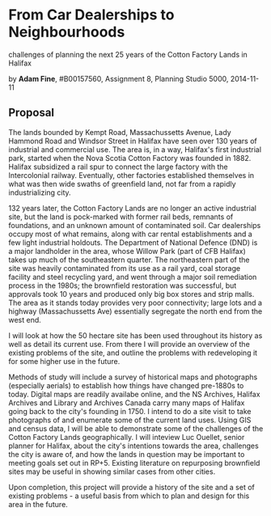 # From Car Dealerships to Neighbourhoods 

challenges of planning the next 25 years of the Cotton Factory Lands in Halifax  

by **Adam Fine**, #B00157560, Assignment 8, Planning Studio 5000, 2014-11-11

## Proposal

The lands bounded by Kempt Road, Massachussetts Avenue, Lady Hammond Road and Windsor Street in Halifax have seen over 130 years of industrial and commercial use. The area is, in a way, Halifax's first industrial park, started when the Nova Scotia Cotton Factory was founded in 1882. Halifax subsidized a rail spur to connect the large factory with the Intercolonial railway. Eventually, other factories established themselves in what was then wide swaths of greenfield land, not far from a rapidly industrializing city.

132 years later, the Cotton Factory Lands are no longer an active industrial site, but the land is pock-marked with former rail beds, remnants of foundations, and an unknown amount of contaminated soil. Car dealerships occupy most of what remains, along with car rental establishments and a few light industrial holdouts. The Department of National Defence (DND) is a major landholder in the area, whose Willow Park (part of CFB Halifax) takes up much of the southeastern quarter. The northeastern part of the site was heavily contaminated from its use as a rail yard, coal storage facility and steel recycling yard, and went through a major soil remediation process in the 1980s; the brownfield restoration was successful, but approvals took 10 years and produced only big box stores and strip malls. The area as it stands today provides very poor connectivity; large lots and a highway (Massachussetts Ave) essentially segregate the north end from the west end.

I will look at how the 50 hectare site has been used throughout its history as well as detail its current use. From there I will provide an overview of the existing problems of the site, and outline the problems with redeveloping it for some higher use in the future. 

Methods of study will include a survey of historical maps and photographs (especially aerials) to establish how things have changed pre-1880s to today. Digital maps are readily availabe online, and the NS Archives, Halifax Archives and Library and Archives Canada carry many maps of Halifax going back to the city's founding in 1750. I intend to do a site visit to take photographs of and enumerate some of the current land uses. Using GIS and census data, I will be able to demonstrate some of the challenges of the Cotton Factory Lands geographically. I will inteview Luc Ouellet, senior planner for Halifax, about the city's intentions towards the area, challenges the city is aware of, and how the lands in question may be important to meeting goals set out in RP+5. Existing literature on repurposing brownfield sites may be useful in showing similar cases from other cities. 

Upon completion, this project will provide a history of the site and a set of existing problems - a useful basis from which to plan and design for this area in the future. 
